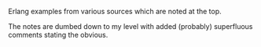 Erlang examples from various sources which are noted at the top.

The notes are dumbed down to my level with added (probably) superfluous
comments stating the obvious.
